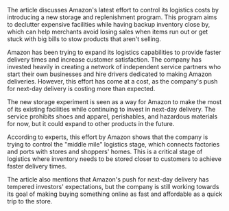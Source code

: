 The article discusses Amazon's latest effort to control its logistics costs by introducing a new storage and replenishment program. This program aims to declutter expensive facilities while having backup inventory close by, which can help merchants avoid losing sales when items run out or get stuck with big bills to stow products that aren't selling.

Amazon has been trying to expand its logistics capabilities to provide faster delivery times and increase customer satisfaction. The company has invested heavily in creating a network of independent service partners who start their own businesses and hire drivers dedicated to making Amazon deliveries. However, this effort has come at a cost, as the company's push for next-day delivery is costing more than expected.

The new storage experiment is seen as a way for Amazon to make the most of its existing facilities while continuing to invest in next-day delivery. The service prohibits shoes and apparel, perishables, and hazardous materials for now, but it could expand to other products in the future.

According to experts, this effort by Amazon shows that the company is trying to control the "middle mile" logistics stage, which connects factories and ports with stores and shoppers' homes. This is a critical stage of logistics where inventory needs to be stored closer to customers to achieve faster delivery times.

The article also mentions that Amazon's push for next-day delivery has tempered investors' expectations, but the company is still working towards its goal of making buying something online as fast and affordable as a quick trip to the store.